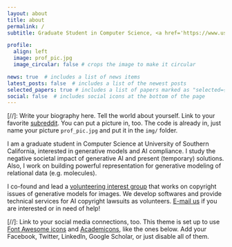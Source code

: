 ```yaml
---
layout: about
title: about
permalink: /
subtitle: Graduate Student in Computer Science, <a href='https://www.usc.edu/'>University of Southern California</a>. 

profile:
  align: left
  image: prof_pic.jpg
  image_circular: false # crops the image to make it circular

news: true  # includes a list of news items
latest_posts: false  # includes a list of the newest posts
selected_papers: true # includes a list of papers marked as "selected={true}"
social: false  # includes social icons at the bottom of the page
---
```


[//]: Write your biography here. Tell the world about yourself. Link to your favorite [subreddit](http://reddit.com). You can put a picture in, too. The code is already in, just name your picture `prof_pic.jpg` and put it in the `img/` folder.

I am a graduate student in Computer Science at University of Southern California, interested in generative models and AI compliance. I study the negative societal impact of generative AI and present (temporary) solutions. Also, I work on building powerful representation for generative modeling of relational data (e.g. molecules).

I co-found and lead a [volunteering interest group](https://psyker-team.github.io/index_en.html) that works on copyright issues of generative models for images. We develop softwares and provide technical services for AI copyright lawsuits as volunteers. [E-mail us](mailto:mist202304@gmail.com) if you are interested or in need of help!


[//]: Link to your social media connections, too. This theme is set up to use [Font Awesome icons](http://fortawesome.github.io/Font-Awesome/) and [Academicons](https://jpswalsh.github.io/academicons/), like the ones below. Add your Facebook, Twitter, LinkedIn, Google Scholar, or just disable all of them.

